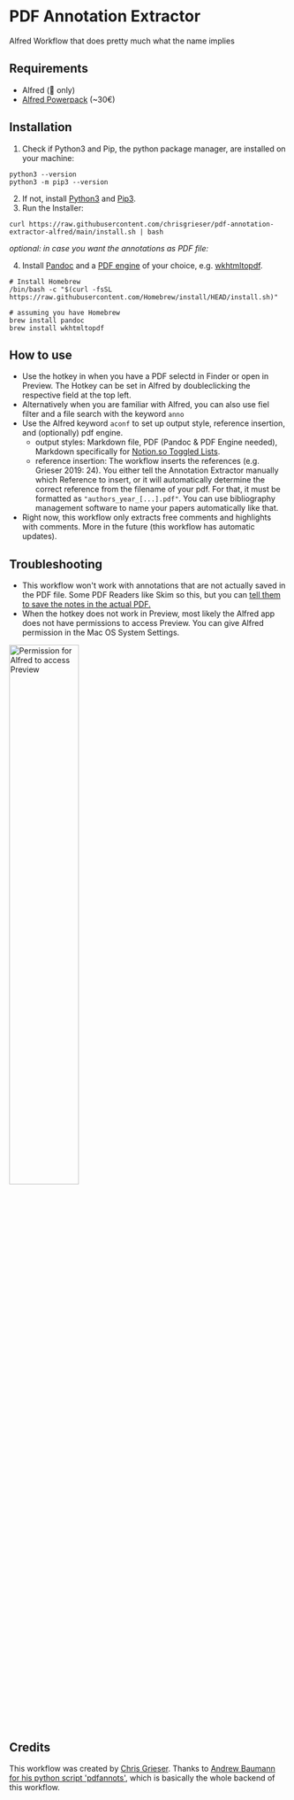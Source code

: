 # PDF Annotation Extractor
Alfred Workflow that does pretty much what the name implies

## Requirements
- Alfred (🍏️ only)
- [Alfred Powerpack](https://www.alfredapp.com/shop/) (~30€)

## Installation
1) Check if Python3 and Pip, the python package manager, are installed on your machine: 
```
python3 --version
python3 -m pip3 --version
```
2) If not, install [Python3](https://www.python.org/downloads/mac-osx/) and [Pip3](https://pip.pypa.io/en/stable/installing/#installing-with-get-pip-py).
3) Run the Installer:
```
curl https://raw.githubusercontent.com/chrisgrieser/pdf-annotation-extractor-alfred/main/install.sh | bash
```

*optional: in case you want the annotations as PDF file:*

4) Install [Pandoc](https://pandoc.org/installing.html) and a [PDF engine](https://pandoc.org/MANUAL.html#option--pdf-engine) of your choice, e.g. [wkhtmltopdf](https://wkhtmltopdf.org/).

```
# Install Homebrew
/bin/bash -c "$(curl -fsSL https://raw.githubusercontent.com/Homebrew/install/HEAD/install.sh)"
```
```
# assuming you have Homebrew
brew install pandoc
brew install wkhtmltopdf
```

## How to use
- Use the hotkey in when you have a PDF selectd in Finder or open in Preview. The Hotkey can be set in Alfred by doubleclicking the respective field at the top left.
- Alternatively when you are familiar with Alfred, you can also use fiel filter and a file search with the keyword `anno`
- Use the Alfred keyword `aconf` to set up output style, reference insertion, and (optionally) pdf engine.
  - output styles: Markdown file, PDF (Pandoc & PDF Engine needed), Markdown specifically for [Notion.so Toggled Lists](https://www.notion.so/Toggles-c720af26b4bd4789b736c140b2dc73fe).
  - reference insertion: The workflow inserts the references (e.g. Grieser 2019: 24). You either tell the Annotation Extractor manually which Reference to insert, or it will automatically determine the correct reference from the filename of your pdf. For that, it must be formatted as `"authors_year_[...].pdf"`. You can use bibliography management software to name your papers automatically like that.
- Right now, this workflow only extracts free comments and highlights with comments. More in the future (this workflow has automatic updates).

## Troubleshooting 
- This workflow won't work with annotations that are not actually saved in the PDF file. Some PDF Readers like Skim so this, but you can [tell them to save the notes in the actual PDF.](https://skim-app.sourceforge.io/manual/SkimHelp_45.html)
- When the hotkey does not work in Preview, most likely the Alfred app does not have permissions to access Preview. You can give Alfred permission in the Mac OS System Settings.

<img src="https://i.imgur.com/ylGDs2f.png" alt="Permission for Alfred to access Preview" width=50% height=50%> 

## Credits
This workflow was created by [Chris Grieser](https://chris-grieser.de/). Thanks to [Andrew Baumann for his python script 'pdfannots'](https://github.com/0xabu/pdfannots), which is basically the whole backend of this workflow.
